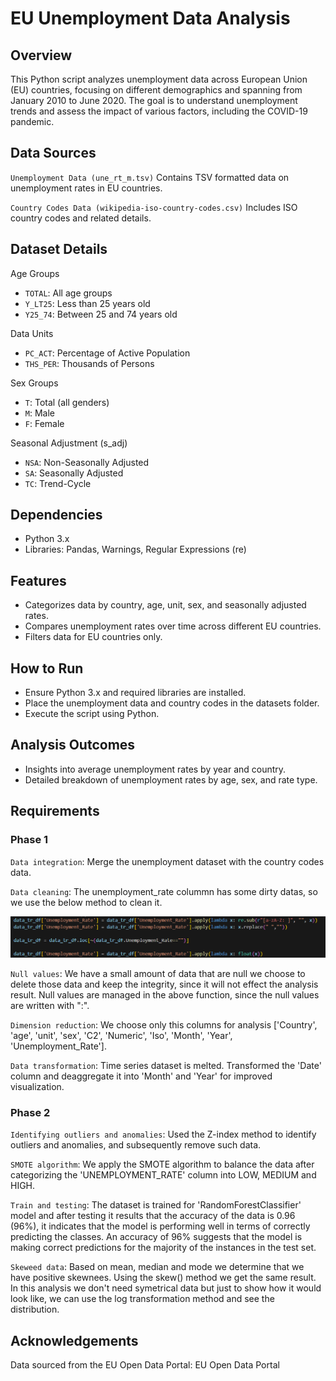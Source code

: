 # EU Unemployment Data Analysis
## Overview
This Python script analyzes unemployment data across European Union (EU) countries, focusing on different demographics and spanning from January 2010 to June 2020. The goal is to understand unemployment trends and assess the impact of various factors, including the COVID-19 pandemic.

## Data Sources
`Unemployment Data (une_rt_m.tsv)`
Contains TSV formatted data on unemployment rates in EU countries.

`Country Codes Data (wikipedia-iso-country-codes.csv)`
Includes ISO country codes and related details.

## Dataset Details
Age Groups
- `TOTAL`: All age groups
- `Y_LT25`: Less than 25 years old
- `Y25_74`: Between 25 and 74 years old

Data Units
- `PC_ACT`: Percentage of Active Population
- `THS_PER`: Thousands of Persons

Sex Groups
- `T`: Total (all genders)
- `M`: Male
- `F`: Female

Seasonal Adjustment (s_adj)
- `NSA`: Non-Seasonally Adjusted
- `SA`: Seasonally Adjusted
- `TC`: Trend-Cycle

## Dependencies
- Python 3.x
- Libraries: Pandas, Warnings, Regular Expressions (re)

## Features
- Categorizes data by country, age, unit, sex, and seasonally adjusted rates.
- Compares unemployment rates over time across different EU countries.
- Filters data for EU countries only.

## How to Run
- Ensure Python 3.x and required libraries are installed.
- Place the unemployment data and country codes in the datasets folder.
- Execute the script using Python.

## Analysis Outcomes
- Insights into average unemployment rates by year and country.
- Detailed breakdown of unemployment rates by age, sex, and rate type.

## Requirements
### Phase 1
`Data integration`: Merge the unemployment dataset with the country codes data.

`Data cleaning`: The unemployment_rate colummn has some dirty datas, so we use the below method to clean it.

![Alt text](image.png)

`Null values`: We have a small amount of data that are null we choose to delete those data and keep the integrity, since it will not effect the analysis result. Null values are managed in the above function, since the null values are written with ":".

`Dimension reduction`: We choose only this columns for analysis ['Country', 'age', 'unit', 'sex', 'C2', 'Numeric', 'Iso', 'Month', 'Year', 'Unemployment_Rate'].

`Data transformation`: Time series dataset is melted. Transformed the 'Date' column and deaggregate it into 'Month' and 'Year' for improved visualization.

### Phase 2
`Identifying outliers and anomalies`: Used the Z-index method to identify outliers and anomalies, and subsequently remove such data.

`SMOTE algorithm`: We apply the SMOTE algorithm to balance the data after categorizing the 'UNEMPLOYMENT_RATE' column into LOW, MEDIUM and HIGH.

`Train and testing`: The dataset is trained for 'RandomForestClassifier' model and after testing it results that the accuracy of the data is 0.96 (96%), it indicates that the model is performing well in terms of correctly predicting the classes. An accuracy of 96% suggests that the model is making correct predictions for the majority of the instances in the test set.

`Skeweed data`: Based on mean, median and mode we determine that we have positive skewnees. Using the skew() method we get the same result. In this analysis we don't need symetrical data but just to show how it would look like, we can use the log transformation method and see the distribution.

## Acknowledgements
Data sourced from the EU Open Data Portal: EU Open Data Portal